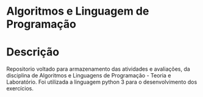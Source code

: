 # Algoritmos e  Linguagem de Programação
# Descrição
Repositorio voltado para armazenamento das atividades e avaliações, da disciplina de Algoritmos e Linguagens de Programação - Teoria e Laboratório. Foi utilizada a linguagem python 3 para o desenvolvimento dos exercícios.
